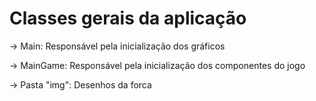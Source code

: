 # Classes gerais da aplicação

-> Main: Responsável pela inicialização dos gráficos

-> MainGame: Responsável pela inicialização dos componentes do jogo

-> Pasta "img": Desenhos da forca